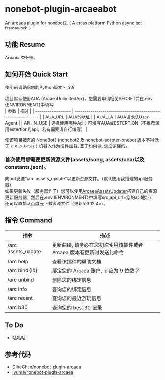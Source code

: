 # nonebot-plugin-arcaeabot
An arcaea plugin for nonebot2. ( A cross platform Python async bot framework. )

## 功能 Resume

Arcaea 查分器。

## 如何开始 Quick Start
使用前请确保您的Python版本>=3.8</br> </br>
项目默认使用AUA (ArcaeaUnlimitedApi)，您需要申请相关SECRET并在.env.{ENVIRONMENT}中填写</br>
| 参数               | 描述                                                         |
| ------------------ | ------------------------------------------------------------ |
| AUA_URL | AUA的地址 |
| AUA_UA | AUA请求头User-Agent |
| API_IN_USE | 选择使用哪种Api；可填写AUA或ESTERTION（不推荐滥用estertion的api，若有需要请自行编写） |

使该项目被您的 NoneBot2 (nonebot2 及 nonebot-adapter-onebot 版本不得低于 `2.0.0-beta2` ) 机器人作为插件加载, 至于如何做, 您应该懂的。
### 首次使用您需要更新资源文件(assets/song, assets/char以及constants.json)。
向bot发送"/arc assets_update"以更新资源文件。（默认使用我搭建的api服务器）</br>
如果更新失败（服务器炸了）您可以使用[ArcaeaAssetsUpdater](https://github.com/SEAFHMC/ArcaeaAssetsUpdater)搭建自己的资源更新服务器，然后在.env.{ENVIRONMENT}中填写src_api_url=您的api地址) </br>
还可以直接从[百度云](https://pan.baidu.com/s/19tmRj4M3eAov6FB_te6f3A?pwd=7g1b)下载资源文件（更新至3.12.4c）。

## 指令 Command

| 指令               | 描述                                                         |
| ------------------ | ------------------------------------------------------------ |
| /arc assets_update | 更新曲绘, 请务必在您初次使用该插件或者 Arcaea 版本有更新时发送此命令 |
| /arc help          | 查看该插件的帮助文档                                         |
| /arc bind {id}     | 绑定您的 Arcaea 账户, id 应为 9 位数字                       |
| /arc unbind        | 删除您的绑定信息                                             |
| /arc info          | 查询您的绑定信息                                             |
| /arc recent        | 查询您的最近游玩信息                                         |
| /arc b30           | 查询您的 best 30 记录                                        |

## To Do
- 咕咕咕

## 参考代码
- [DiheChen/nonebot-plugin-arcaea](https://github.com/DiheChen/nonebot-plugin-arcaea)
- [iyume/nonebot-plugin-arcaea](https://github.com/iyume/nonebot-plugin-arcaea)


